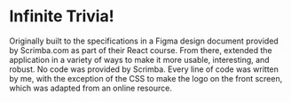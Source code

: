 # Infinite Trivia!

Originally built to the specifications in a Figma design document provided by Scrimba.com as part of their React course. From there, extended the application in a variety of ways to make it more usable, interesting, and robust. No code was provided by Scrimba. Every line of code was written by me, with the exception of the CSS to make the logo on the front screen, which was adapted from an online resource.
